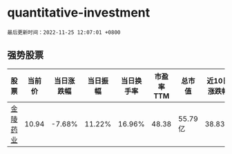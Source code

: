 # quantitative-investment

`最后更新时间：2022-11-25 12:07:01 +0800`

## 强势股票

|股票|当前价|当日涨跌幅|当日振幅|当日换手率|市盈率TTM|总市值|近10日涨跌幅|
|----|----|----|----|----|----|----|----|
|[金陵药业](https://xueqiu.com/S/SZ000919)|10.94|-7.68%|11.22%|16.96%|48.38|55.79亿|38.83%|
